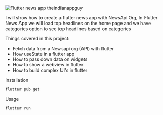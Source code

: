 ![Flutter news app theindianappguy](https://user-images.githubusercontent.com/55942632/81510826-7fccd680-9332-11ea-9e67-ad6268aadf35.png)

I will show how to create a flutter news app with NewsApi Org, In Flutter News App we will load top headlines on the home page and we have categories option to see top headlines based on categories 

Things covered in this project:
- Fetch data from a Newsapi org (API) with flutter
- How useState in a flutter app
- How to pass down data on widgets
- How to show a webview in flutter
- How to build complex UI's in flutter

Installation

```
flutter pub get
```
Usage 

```
flutter run
```
